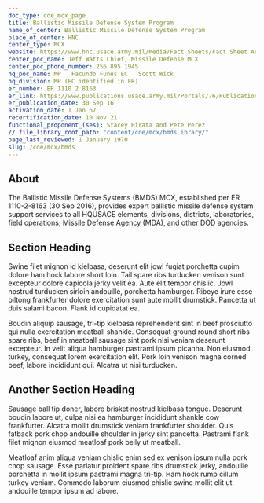 ```yaml
---
doc_type: coe_mcx_page 
title: Ballistic Missile Defense System Program     
name_of_center: Ballistic Missile Defense System Program     
place_of_center: HNC
center_type: MCX
website: https://www.hnc.usace.army.mil/Media/Fact Sheets/Fact Sheet Article View/Article/622664/ballistic missile defense/
center_poc_name: Jeff Watts Chief, Missile Defense MCX
center_poc_phone_number: 256 895 1945
hq_poc_name: MP   Facundo Funes EC   Scott Wick
hq_division: MP (EC identified in ER)
er_number: ER 1110 2 8163
er_link: https://www.publications.usace.army.mil/Portals/76/Publications/EngineerRegulations/ER_1110 2 8163.pdf?ver=zccDjH50M11uFXTio2zR7w%3d%3d
er_publication_date: 30 Sep 16
activation_date: 1 Jan 67
recertification_date: 10 Nov 21
functional_proponent_(ses): Stacey Hirata and Pete Perez
// file_library_root_path: "content/coe/mcx/bmdsLibrary/" 
page_last_reviewed: 1 January 1970 
slug: /coe/mcx/bmds
---
```


## About 

The Ballistic Missile Defense Systems (BMDS) MCX, established per ER 1110-2-8163 (30 Sep 2016), provides expert ballistic missile defense system support services to all HQUSACE elements, divisions, districts, laboratories, field operations, Missile Defense Agency (MDA), and other DOD agencies.   

 ## Section Heading 

 Swine filet mignon id kielbasa, deserunt elit jowl fugiat porchetta cupim dolore ham hock labore short loin. Tail spare ribs turducken venison sunt excepteur dolore capicola jerky velit ea. Aute elit tempor chislic. Jowl nostrud turducken sirloin andouille, porchetta hamburger. Ribeye irure esse biltong frankfurter dolore exercitation sunt aute mollit drumstick. Pancetta ut duis salami bacon. Flank id cupidatat ea. 

 Boudin aliquip sausage, tri-tip kielbasa reprehenderit sint in beef prosciutto qui nulla exercitation meatball shankle. Consequat ground round short ribs spare ribs, beef in meatball sausage sint pork nisi veniam deserunt excepteur. In velit aliqua hamburger pastrami ipsum picanha. Non eiusmod turkey, consequat lorem exercitation elit. Pork loin venison magna corned beef, labore incididunt qui. Alcatra ut nisi turducken. 

 ## Another Section Heading 

 Sausage ball tip doner, labore brisket nostrud kielbasa tongue. Deserunt boudin labore ut, culpa nisi ea hamburger incididunt shankle cow frankfurter. Alcatra mollit drumstick veniam frankfurter shoulder. Quis fatback pork chop andouille shoulder in jerky sint pancetta. Pastrami flank filet mignon eiusmod meatloaf pork belly ut meatball. 

 Meatloaf anim aliqua veniam chislic enim sed ex venison ipsum nulla pork chop sausage. Esse pariatur proident spare ribs drumstick jerky, andouille porchetta in mollit ipsum pastrami magna tri-tip. Ham hock rump cillum turkey veniam. Commodo laborum eiusmod chislic swine mollit elit ut andouille tempor ipsum ad labore. 

